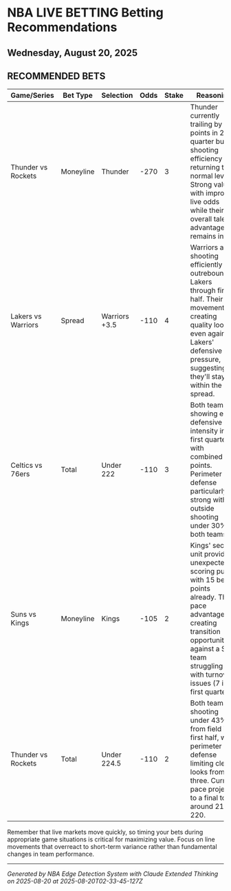 # NBA LIVE BETTING Betting Recommendations
## Wednesday, August 20, 2025

## RECOMMENDED BETS
| Game/Series | Bet Type | Selection | Odds | Stake | Reasoning |
|-------------|----------|-----------|------|-------|-----------|
| Thunder vs Rockets | Moneyline | Thunder | -270 | 3 | Thunder currently trailing by 7 points in 2nd quarter but shooting efficiency returning to normal levels. Strong value with improved live odds while their overall talent advantage remains intact. |
| Lakers vs Warriors | Spread | Warriors +3.5 | -110 | 4 | Warriors are shooting efficiently and outrebounding Lakers through first half. Their ball movement is creating quality looks even against Lakers' defensive pressure, suggesting they'll stay within the spread. |
| Celtics vs 76ers | Total | Under 222 | -110 | 3 | Both teams showing elite defensive intensity in first quarter with combined 47 points. Perimeter defense particularly strong with outside shooting under 30% for both teams. |
| Suns vs Kings | Moneyline | Kings | -105 | 2 | Kings' second unit providing unexpected scoring punch with 15 bench points already. Their pace advantage is creating transition opportunities against a Suns team struggling with turnover issues (7 in first quarter). |
| Thunder vs Rockets | Total | Under 224.5 | -110 | 2 | Both teams shooting under 43% from field in first half, with perimeter defense limiting clean looks from three. Current pace projects to a final total around 216-220. |

Remember that live markets move quickly, so timing your bets during appropriate game situations is critical for maximizing value. Focus on line movements that overreact to short-term variance rather than fundamental changes in team performance.

---
*Generated by NBA Edge Detection System with Claude Extended Thinking on 2025-08-20 at 2025-08-20T02-33-45-127Z*
